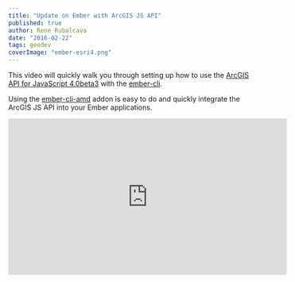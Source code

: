```yaml
---
title: "Update on Ember with ArcGIS JS API"
published: true
author: Rene Rubalcava
date: "2016-02-22"
tags: geodev
coverImage: "ember-esri4.png"
---
```


This video will quickly walk you through setting up how to use the [ArcGIS API for JavaScript 4.0beta3](https://developers.arcgis.com/javascript/beta/) with the [ember-cli](http://ember-cli.com/).

Using the [ember-cli-amd](https://github.com/esri/ember-cli-amd) addon is easy to do and quickly integrate the ArcGIS JS API into your Ember applications.

<iframe width="560" height="315" src="https://www.youtube.com/embed/9wbGhr6wdwE" frameborder="0" allowfullscreen></iframe>
